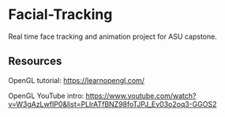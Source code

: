 # Facial-Tracking

Real time face tracking and animation project for ASU capstone.

## Resources

OpenGL tutorial: https://learnopengl.com/

OpenGL YouTube intro: https://www.youtube.com/watch?v=W3gAzLwfIP0&list=PLlrATfBNZ98foTJPJ_Ev03o2oq3-GGOS2
